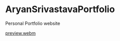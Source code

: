 # AryanSrivastavaPortfolio
Personal Portfolio website

[preview.webm](https://user-images.githubusercontent.com/68139593/183265657-0a824fc4-bd16-4aa3-a633-964ff2d97180.webm)
